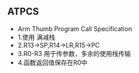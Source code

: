 ## ATPCS

- Arm Thumb Program Call Specification
- 1.使用 满减栈
- 2.R13->SP,R14->LR,R15->PC
- 3.R0-R3 用于传参数，多余的使用栈传输
- 4.函数返回值保存在R0中